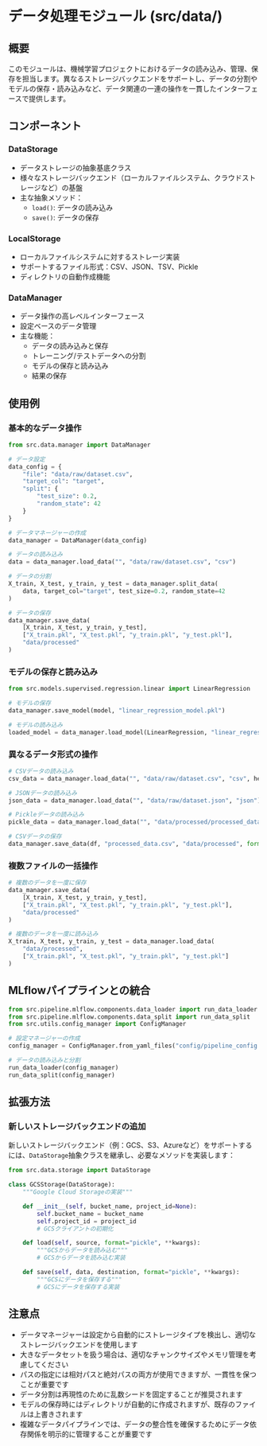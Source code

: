 # データ処理モジュール (src/data/)

## 概要
このモジュールは、機械学習プロジェクトにおけるデータの読み込み、管理、保存を担当します。異なるストレージバックエンドをサポートし、データの分割やモデルの保存・読み込みなど、データ関連の一連の操作を一貫したインターフェースで提供します。

## コンポーネント

### DataStorage
- データストレージの抽象基底クラス
- 様々なストレージバックエンド（ローカルファイルシステム、クラウドストレージなど）の基盤
- 主な抽象メソッド：
  - `load()`: データの読み込み
  - `save()`: データの保存

### LocalStorage
- ローカルファイルシステムに対するストレージ実装
- サポートするファイル形式：CSV、JSON、TSV、Pickle
- ディレクトリの自動作成機能

### DataManager
- データ操作の高レベルインターフェース
- 設定ベースのデータ管理
- 主な機能：
  - データの読み込みと保存
  - トレーニング/テストデータへの分割
  - モデルの保存と読み込み
  - 結果の保存

## 使用例

### 基本的なデータ操作

```python
from src.data.manager import DataManager

# データ設定
data_config = {
    "file": "data/raw/dataset.csv",
    "target_col": "target",
    "split": {
        "test_size": 0.2,
        "random_state": 42
    }
}

# データマネージャーの作成
data_manager = DataManager(data_config)

# データの読み込み
data = data_manager.load_data("", "data/raw/dataset.csv", "csv")

# データの分割
X_train, X_test, y_train, y_test = data_manager.split_data(
    data, target_col="target", test_size=0.2, random_state=42
)

# データの保存
data_manager.save_data(
    [X_train, X_test, y_train, y_test],
    ["X_train.pkl", "X_test.pkl", "y_train.pkl", "y_test.pkl"],
    "data/processed"
)
```

### モデルの保存と読み込み

```python
from src.models.supervised.regression.linear import LinearRegression

# モデルの保存
data_manager.save_model(model, "linear_regression_model.pkl")

# モデルの読み込み
loaded_model = data_manager.load_model(LinearRegression, "linear_regression_model.pkl")
```

### 異なるデータ形式の操作

```python
# CSVデータの読み込み
csv_data = data_manager.load_data("", "data/raw/dataset.csv", "csv", header=0, index_col=0)

# JSONデータの読み込み
json_data = data_manager.load_data("", "data/raw/dataset.json", "json")

# Pickleデータの読み込み
pickle_data = data_manager.load_data("", "data/processed/processed_data.pkl", "pickle")

# CSVデータの保存
data_manager.save_data(df, "processed_data.csv", "data/processed", format="csv", index=False)
```

### 複数ファイルの一括操作

```python
# 複数のデータを一度に保存
data_manager.save_data(
    [X_train, X_test, y_train, y_test],
    ["X_train.pkl", "X_test.pkl", "y_train.pkl", "y_test.pkl"],
    "data/processed"
)

# 複数のデータを一度に読み込み
X_train, X_test, y_train, y_test = data_manager.load_data(
    "data/processed",
    ["X_train.pkl", "X_test.pkl", "y_train.pkl", "y_test.pkl"]
)
```

## MLflowパイプラインとの統合

```python
from src.pipeline.mlflow.components.data_loader import run_data_loader
from src.pipeline.mlflow.components.data_split import run_data_split
from src.utils.config_manager import ConfigManager

# 設定マネージャーの作成
config_manager = ConfigManager.from_yaml_files("config/pipeline_config.yaml", "config/experiments/linear_regression_california_housing.yaml")

# データの読み込みと分割
run_data_loader(config_manager)
run_data_split(config_manager)
```

## 拡張方法

### 新しいストレージバックエンドの追加

新しいストレージバックエンド（例：GCS、S3、Azureなど）をサポートするには、`DataStorage`抽象クラスを継承し、必要なメソッドを実装します：

```python
from src.data.storage import DataStorage

class GCSStorage(DataStorage):
    """Google Cloud Storageの実装"""

    def __init__(self, bucket_name, project_id=None):
        self.bucket_name = bucket_name
        self.project_id = project_id
        # GCSクライアントの初期化

    def load(self, source, format="pickle", **kwargs):
        """GCSからデータを読み込む"""
        # GCSからデータを読み込む実装

    def save(self, data, destination, format="pickle", **kwargs):
        """GCSにデータを保存する"""
        # GCSにデータを保存する実装
```

## 注意点

- データマネージャーは設定から自動的にストレージタイプを検出し、適切なストレージバックエンドを使用します
- 大きなデータセットを扱う場合は、適切なチャンクサイズやメモリ管理を考慮してください
- パスの指定には相対パスと絶対パスの両方が使用できますが、一貫性を保つことが重要です
- データ分割は再現性のために乱数シードを固定することが推奨されます
- モデルの保存時にはディレクトリが自動的に作成されますが、既存のファイルは上書きされます
- 複雑なデータパイプラインでは、データの整合性を確保するためにデータ依存関係を明示的に管理することが重要です

